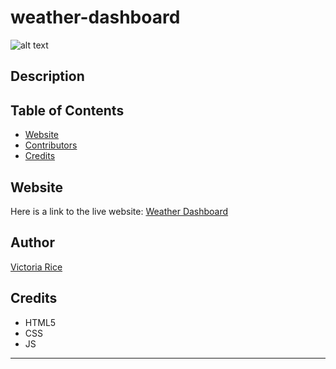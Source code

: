 # weather-dashboard
![alt text](./assets/Images/.png)

## Description 


## Table of Contents 
* [Website](#website)
* [Contributors](#contributors)
* [Credits](#credits)

## Website
Here is a link to the live website:
[Weather Dashboard](https://vtori37.github.io/weather-dashboard/)


## Author
[Victoria Rice](https://github.com/vtori37)

<!-- ## Contributors
The following individuals helped to assist me in building this code:
* [Jamel James](https://github.com/jrj-sys)
* [Paul Soliz](https://github.com/ModiFir3)
* [Thomas "Xander" Hamilton](https://github.com/tsadiktalmudim)
* [Lucio Davila](https://github.com/Lucio-001) -->

## Credits
* HTML5
* CSS 
* JS
--- 



<!-- AS A traveler
I WANT to see the weather outlook for multiple cities
SO THAT I can plan a trip accordingly

GIVEN a weather dashboard with form inputs
WHEN I search for a city
THEN I am presented with current and future conditions for that city and that city is added to the search history

WHEN I view current weather conditions for that city
THEN I am presented with the city name, the date, an icon representation of weather conditions, the temperature, the humidity, the wind speed, and the UV index

WHEN I view the UV index
THEN I am presented with a color that indicates whether the conditions are favorable, moderate, or severe

WHEN I view future weather conditions for that city
THEN I am presented with a 5-day forecast that displays the date, an icon representation of weather conditions, the temperature, the wind speed, and the humidity

WHEN I click on a city in the search history
THEN I am again presented with current and future conditions for that city -->
